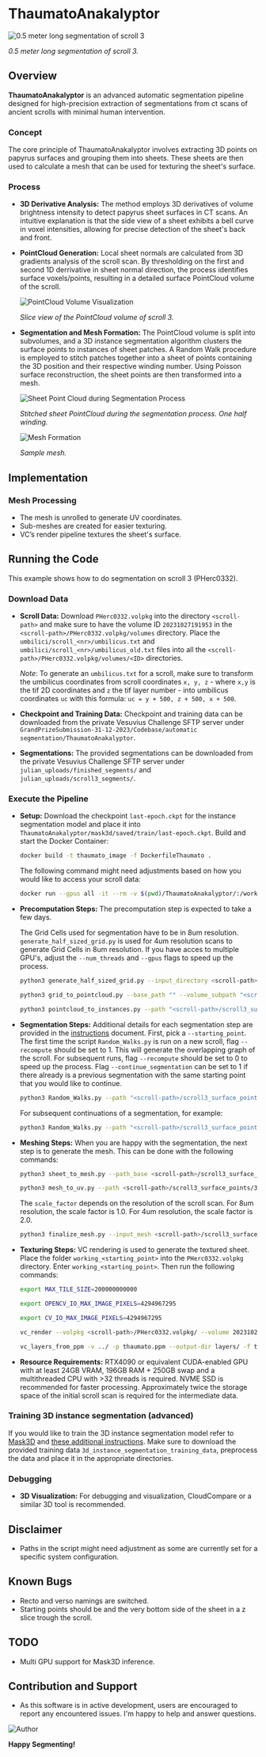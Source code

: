 # ThaumatoAnakalyptor
![0.5 meter long segmentation of scroll 3](pictures/thaumato_0-5m_scroll3.png)

*0.5 meter long segmentation of scroll 3.*

## Overview
**ThaumatoAnakalyptor** is an advanced automatic segmentation pipeline designed for high-precision extraction of segmentations from ct scans of ancient scrolls with minimal human intervention.

### Concept
The core principle of ThaumatoAnakalyptor involves extracting 3D points on papyrus surfaces and grouping them into sheets. These sheets are then used to calculate a mesh that can be used for texturing the sheet's surface.

### Process
- **3D Derivative Analysis:** The method employs 3D derivatives of volume brightness intensity to detect papyrus sheet surfaces in CT scans. An intuitive explanation is that the side view of a sheet exhibits a bell curve in voxel intensities, allowing for precise detection of the sheet's back and front.
- **PointCloud Generation:** Local sheet normals are calculated from 3D gradients analysis of the scroll scan. By thresholding on the first and second 1D derrivative in sheet normal direction, the process identifies surface voxels/points, resulting in a detailed surface PointCloud volume of the scroll.

    ![PointCloud Volume Visualization](pictures/pointcloud_slice_scroll3.png)

    *Slice view of the PointCloud volume of scroll 3.*

- **Segmentation and Mesh Formation:** The PointCloud volume is split into subvolumes, and a 3D instance segmentation algorithm clusters the surface points to instances of sheet patches. A Random Walk procedure is employed to stitch patches together into a sheet of points containing the 3D position and their respective winding number. Using Poisson surface reconstruction, the sheet points are then transformed into a mesh.

    ![Sheet Point Cloud during Segmentation Process](pictures/bending.png)

    *Stitched sheet PointCloud during the segmentation process. One half winding.*

    ![Mesh Formation](pictures/thaumato_mesh_sample.png)

    *Sample mesh.*

## Implementation

### Mesh Processing
- The mesh is unrolled to generate UV coordinates.
- Sub-meshes are created for easier texturing.
- VC’s render pipeline textures the sheet's surface.

## Running the Code
This example shows how to do segmentation on scroll 3 (PHerc0332).

### Download Data
- **Scroll Data:**
    Download ```PHerc0332.volpkg``` into the directory ```<scroll-path>``` and make sure to have the volume ID ```20231027191953``` in the ```<scroll-path>/PHerc0332.volpkg/volumes``` directory. Place the ```umbilici/scroll_<nr>/umbilicus.txt``` and ```umbilici/scroll_<nr>/umbilicus_old.txt``` files into all the ```<scroll-path>/PHerc0332.volpkg/volumes/<ID>``` directories.

    *Note*:
        To generate an ```umbilicus.txt``` for a scroll, make sure to transform the umbilicus coordinates from scroll coordinates ```x, y, z``` - where ```x,y``` is the tif 2D coordinates and ```z``` the tif layer number - into umbilicus coordinates ```uc``` with this formula: ```uc = y + 500, z + 500, x + 500```.

- **Checkpoint and Training Data:**
    Checkpoint and training data can be downloaded from the private Vesuvius Challenge SFTP server under ```GrandPrizeSubmission-31-12-2023/Codebase/automatic segmentation/ThaumatoAnakalyptor```.

- **Segmentations:**
    The provided segmentations can be downloaded from the private Vesuvius Challenge SFTP server under ```julian_uploads/finished_segments/``` and ```julian_uploads/scroll3_segments/```.

### Execute the Pipeline
- **Setup:**
    Download the checkpoint ```last-epoch.ckpt``` for the instance segmentation model and place it into ```ThaumatoAnakalyptor/mask3d/saved/train/last-epoch.ckpt```. Build and start the Docker Container:

    ```bash
    docker build -t thaumato_image -f DockerfileThaumato .
    ```
    The following command might need adjustments based on how you would like to access your scroll data:
    ```bash
    docker run --gpus all -it --rm -v $(pwd)/ThaumatoAnakalyptor/:/workspace/ThaumatoAnakalyptor thaumato_image
    ```
- **Precomputation Steps:**
    The precomputation step is expected to take a few days.

    The Grid Cells used for segmentation have to be in 8um resolution. ```generate_half_sized_grid.py``` is used for 4um resolution scans to generate Grid Cells in 8um resolution. If you have acces to multiple GPU's, adjust the ```--num_threads``` and ```--gpus``` flags to speed up the process.
    ```bash
    python3 generate_half_sized_grid.py --input_directory <scroll-path>/PHerc0332.volpkg/volumes/20231027191953 --output_directory <scroll-path>/PHerc0332.volpkg/volumes/2dtifs_8um
    ```
    ```bash
    python3 grid_to_pointcloud.py --base_path "" --volume_subpath "<scroll-path>/PHerc0332.volpkg/volumes/2dtifs_8um_grids" --disk_load_save "" "" --pointcloud_subpath "<scroll-path>/scroll3_surface_points/point_cloud" --num_threads 4 --gpus 1
    ```
    ```bash
    python3 pointcloud_to_instances.py --path "<scroll-path>/scroll3_surface_points" --dest "<scroll-path>/scroll3_surface_points" --umbilicus_path "<scroll-path>/PHerc0332.volpkg/volumes/umbilicus.txt" --main_drive "" --alternative_ply_drives "" --max_umbilicus_dist -1
    ```

- **Segmentation Steps:** Additional details for each segmentation step are provided in the [instructions](ThaumatoAnakalyptor/instructions.txt) document.
    First, pick a ```--starting_point```.
    The first time the script ```Random_Walks.py```  is run on a new scroll, flag ```--recompute``` should be set to 1. This will generate the overlapping graph of the scroll. For subsequent runs, flag ```--recompute``` should be set to 0 to speed up the process. Flag ```--continue_segmentation``` can be set to 1 if there already is a previous segmentation with the same starting point that you would like to continue.
    ```bash
    python3 Random_Walks.py --path "<scroll-path>/scroll3_surface_points/point_cloud_colorized_verso_subvolume_blocks" --starting_point 3113 5163 10920 --sheet_k_range -3 3 --sheet_z_range -10000 40000 --min_steps 16 --min_end_steps 4 --max_nr_walks 300000 --continue_segmentation 0 --recompute 1 --walk_aggregation_threshold 5
    ```

    For subsequent continuations of a segmentation, for example:
    ```bash
    python3 Random_Walks.py --path "<scroll-path>/scroll3_surface_points/point_cloud_colorized_verso_subvolume_blocks" --starting_point 3113 5163 10920 --sheet_k_range -3 3 --sheet_z_range -10000 40000 --min_steps 16 --min_end_steps 4 --max_nr_walks 300000 --continue_segmentation 1 --recompute 0 --walk_aggregation_threshold 5
    ```

- **Meshing Steps:** 
    When you are happy with the segmentation, the next step is to generate the mesh. This can be done with the following commands:
    ```bash
    python3 sheet_to_mesh.py --path_base <scroll-path>/scroll3_surface_points/3113_5163_10920/ --path_ta point_cloud_colorized_verso_subvolume_main_sheet_RW.ta --umbilicus_path "<scroll-path>/PHerc0332.volpkg/volumes/umbilicus.txt" ;
    ```
    ```bash
    python3 mesh_to_uv.py --path <scroll-path>/scroll3_surface_points/3113_5163_10920/point_cloud_colorized_verso_subvolume_blocks.obj --umbilicus_path "<scroll-path>/PHerc0332.volpkg/volumes/umbilicus.txt" ;
    ```
    The ```scale_factor``` depends on the resolution of the scroll scan. For 8um resolution, the scale factor is 1.0. For 4um resolution, the scale factor is 2.0.
    ```bash
    python3 finalize_mesh.py --input_mesh <scroll-path>/scroll3_surface_points/3113_5163_10920/point_cloud_colorized_verso_subvolume_blocks_uv.obj --cut_size 40000 --scale_factor 2.0 
    ```

- **Texturing Steps:** 
    VC rendering is used to generate the textured sheet. Place the folder ```working_<starting_point>``` into the ```PHerc0332.volpkg``` directory. Enter ```working_<starting_point>```. Then run the following commands:
    ```bash
    export MAX_TILE_SIZE=200000000000
    ```
    ```bash
    export OPENCV_IO_MAX_IMAGE_PIXELS=4294967295
    ```
    ```bash
    export CV_IO_MAX_IMAGE_PIXELS=4294967295
    ```
    ```bash
    vc_render --volpkg <scroll-path>/PHerc0332.volpkg/ --volume 20231027191953 --input-mesh point_cloud_colorized_verso_subvolume_blocks_uv.obj --output-file thaumato.obj --output-ppm thaumato.ppm --uv-plot thaumato_uvs.png --uv-reuse --cache-memory-limit 150G
    ```
    ```bash
    vc_layers_from_ppm -v ../ -p thaumato.ppm --output-dir layers/ -f tif -r 32 --cache-memory-limit 150G
    ```

- **Resource Requirements:** RTX4090 or equivalent CUDA-enabled GPU with at least 24GB VRAM, 196GB RAM + 250GB swap and a multithreaded CPU with >32 threads is required. NVME SSD is recommended for faster processing. Approximately twice the storage space of the initial scroll scan is required for the intermediate data.

### Training 3D instance segmentation (advanced)
If you would like to train the 3D instance segmentation model refer to [Mask3D](ThaumatoAnakalyptor/mask3d/README.md) and [these additional instructions](ThaumatoAnakalyptor/mask3d/install_commands.txt).
Make sure to download the provided training data ```3d_instance_segmentation_training_data```, preprocess the data and place it in the appropriate directories.

### Debugging
- **3D Visualization:** For debugging and visualization, CloudCompare or a similar 3D tool is recommended.

## Disclaimer
- Paths in the script might need adjustment as some are currently set for a specific system configuration.

## Known Bugs
- Recto and verso namings are switched.
- Starting points should be and the very bottom side of the sheet in a z slice trough the scroll.

## TODO
- Multi GPU support for Mask3D inference.

## Contribution and Support
- As this software is in active development, users are encouraged to report any encountered issues. I'm happy to help and answer questions.

![Author](pictures/Author.jpg)

**Happy Segmenting!**
